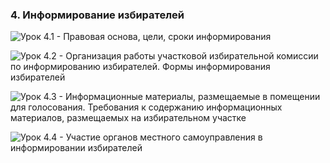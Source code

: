 ### 4. Информирование избирателей

![ [Урок 4.1 - Правовая основа, цели, сроки информирования ](#lesson-4.04.1) ](./4.04.1.png)

![ [Урок 4.2 - Организация работы участковой избирательной комиссии по информированию избирателей. Формы информирования избирателей ](#lesson-4.04.2) ](./4.04.2.png)

![ [Урок 4.3 - Информационные материалы, размещаемые в помещении для голосования. Требования к содержанию информационных материалов, размещаемых на избирательном участке ](#lesson-4.04.3) ](./4.04.3.png)

![ [Урок 4.4 - Участие органов местного самоуправления в информировании избирателей ](#lesson-4.04.4) ](./4.04.4.png)
